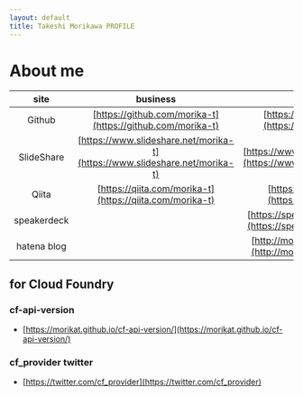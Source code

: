 ```yaml
---
layout: default
title: Takeshi Morikawa PROFILE
---
```


# About me

|site | business | private | 
|:-----------:|:------------:|:------------:|
|Github|[https://github.com/morika-t](https://github.com/morika-t)|[https://github.com/morikat](https://github.com/morikat)|
|SlideShare|[https://www.slideshare.net/morika-t](https://www.slideshare.net/morika-t)|[https://www.slideshare.net/morika_t](https://www.slideshare.net/morika_t)|
|Qiita|[https://qiita.com/morika-t](https://qiita.com/morika-t)|[https://qiita.com/morikat](https://qiita.com/morikat)|
|speakerdeck||[https://speakerdeck.com/morika_t](https://speakerdeck.com/morika_t)|
|hatena blog||[http://morika-t.hatenablog.com/](http://morika-t.hatenablog.com/)|


## for Cloud Foundry

### cf-api-version

* [https://morikat.github.io/cf-api-version/](https://morikat.github.io/cf-api-version/)
    
### cf_provider twitter

* [https://twitter.com/cf_provider](https://twitter.com/cf_provider)
    

